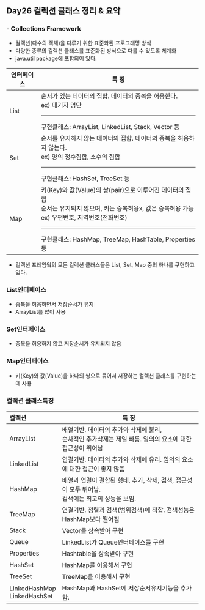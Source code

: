 
## Day26 컬렉션 클래스 정리 & 요약

### - Collections Framework

- 컬렉션(다수의 객체)을 다루기 위한 표준화된 프로그래밍 방식
- 다양한 종류의 컬렉션 클래스를 표준화된 방식으로 다룰 수 있도록 체계화
- java.util package에 포함되어 있다.

|인터페이스|특 징|
|---|---|
|List|순서가 있는 데이터의 집합. 데이터의 중복을 허용한다.<br> ex) 대기자 명단 <hr> 구현클래스: ArrayList, LinkedList, Stack, Vector 등|
|Set| 순서를 유지하지 않는 데이터의 집합. 데이터의 중복을 허용하지 않는다. <br> ex) 양의 정수집합, 소수의 집합 <hr> 구현클래스: HashSet, TreeSet 등|
|Map| 키(Key)와 값(Value)의 쌍(pair)으로 이루어진 데이터의 집합 <br> 순서는 유지되지 않으며, 키는 중복허용x, 값은 중복허용 가능 <br> ex) 우편번호, 지역번호(전화번호) <hr> 구현클래스: HashMap, TreeMap, HashTable, Properties 등

- 컬렉션 프레임웍의 모든 컬렉션 클래스들은 List, Set, Map 중의 하나를 구현하고 있다.

### List인터페이스
- 중복을 허용하면서 저장순서가 유지
- ArrayList를 많이 사용

### Set인터페이스
- 중복을 허용하지 않고 저장순서가 유지되지 않음

### Map인터페이스
- 키(Key)와 값(Value)을 하나의 쌍으로 묶어서 저장하는 컬렉션 클래스를 구현하는 데 사용

### 컬랙션 클래스특징

|컬렉션|특 징|
|:---|---|
|ArrayList|배열기반. 데이터의 추가와 삭제에 불리, <br> 순차적인 추가삭제는 제일 빠름. 임의의 요소에 대한 접근성이 뛰어남|
|LinkedList|연결기반. 데이터의 추가와 삭제에 유리. 임의의 요소에 대한 접근이 좋지 않음|
|HashMap|배열과 연결이 결합된 형태. 추가, 삭제, 검색, 접근성이 모두 뛰어남. <br> 검색에는 최고의 성능을 보임.|
|TreeMap|연결기반. 정렬과 검색(범위검색)에 적합. 검색성능은 HashMap보다 떨어짐|
|Stack| Vector를 상속받아 구현|
|Queue| LinkedList가 Queue인터페이스를 구현|
|Properties|Hashtable을 상속받아 구현|
|HashSet|HashMap를 이용해서 구현|
|TreeSet|TreeMap을 이용해서 구현|
|LinkedHashMap <br> LinkedHashSet|	HashMap과 HashSet에 저장순서유지기능을 추가함.|

